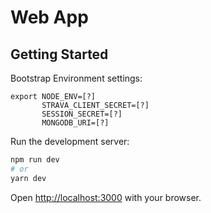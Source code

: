 # Web App

## Getting Started

Bootstrap Environment settings:

```
export NODE_ENV=[?]
       STRAVA_CLIENT_SECRET=[?]
       SESSION_SECRET=[?]
       MONGODB_URI=[?]
```

Run the development server:

```bash
npm run dev
# or
yarn dev
```

Open [http://localhost:3000](http://localhost:3000) with your browser.
